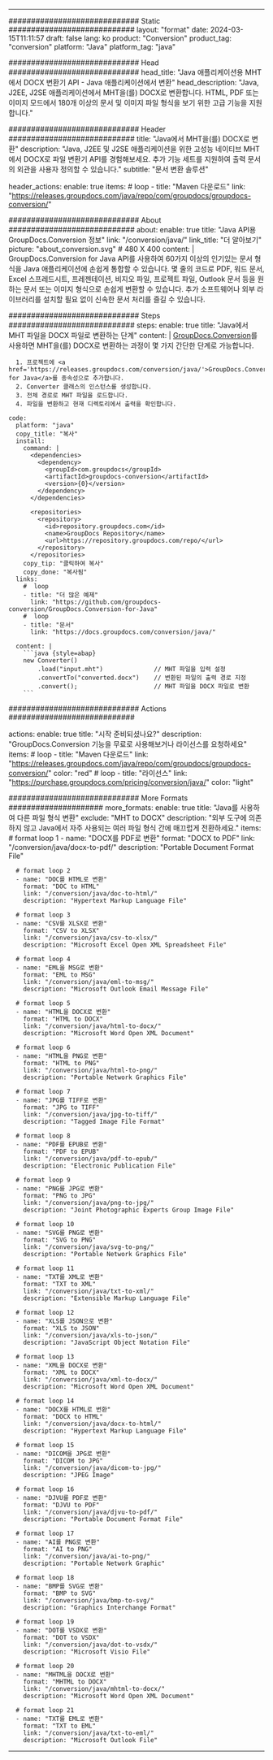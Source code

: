  
---
############################# Static ############################
layout: "format"
date: 2024-03-15T11:11:57
draft: false
lang: ko
product: "Conversion"
product_tag: "conversion"
platform: "Java"
platform_tag: "java"

############################# Head #############################
head_title: "Java 애플리케이션용 MHT에서 DOCX 변환기 API - Java 애플리케이션에서 변환"
head_description: "Java, J2EE, J2SE 애플리케이션에서 MHT을(를) DOCX로 변환합니다. HTML, PDF 또는 이미지 모드에서 180개 이상의 문서 및 이미지 파일 형식을 보기 위한 고급 기능을 지원합니다."

############################# Header ############################
title: "Java에서 MHT을(를) DOCX로 변환" 
description: "Java, J2EE 및 J2SE 애플리케이션을 위한 고성능 네이티브 MHT에서 DOCX로 파일 변환기 API를 경험해보세요. 추가 기능 세트를 지원하여 출력 문서의 외관을 사용자 정의할 수 있습니다." 
subtitle: "문서 변환 솔루션" 

header_actions:
  enable: true
  items:
    #  loop
    - title: "Maven 다운로드"
      link: "https://releases.groupdocs.com/java/repo/com/groupdocs/groupdocs-conversion/"


############################# About ############################
about:
    enable: true
    title: "Java API용 GroupDocs.Conversion 정보"
    link: "/conversion/java/"
    link_title: "더 알아보기"
    picture: "about_conversion.svg" # 480 X 400
    content: |
      GroupDocs.Conversion for Java API를 사용하여 60가지 이상의 인기있는 문서 형식을 Java 애플리케이션에 손쉽게 통합할 수 있습니다. 몇 줄의 코드로 PDF, 워드 문서, Excel 스프레드시트, 프레젠테이션, 비지오 파일, 프로젝트 파일, Outlook 문서 등을 원하는 문서 또는 이미지 형식으로 손쉽게 변환할 수 있습니다. 추가 소프트웨어나 외부 라이브러리를 설치할 필요 없이 신속한 문서 처리를 즐길 수 있습니다.


############################# Steps ############################
steps:
    enable: true
    title: "Java에서 MHT 파일을 DOCX 파일로 변환하는 단계" 
    content: |
      <a href='https://products.groupdocs.com/conversion/java/'>GroupDocs.Conversion</a>를 사용하면 MHT을(를) DOCX로 변환하는 과정이 몇 가지 간단한 단계로 가능합니다.
      
      1. 프로젝트에 <a href='https://releases.groupdocs.com/conversion/java/'>GroupDocs.Conversion for Java</a>를 종속성으로 추가합니다. 
      2. Converter 클래스의 인스턴스를 생성합니다.  
      3. 전체 경로로 MHT 파일을 로드합니다. 
      4. 파일을 변환하고 현재 디렉토리에서 출력을 확인합니다. 
   
    code:
      platform: "java"
      copy_title: "복사"
      install:
        command: |
          <dependencies>
            <dependency>
              <groupId>com.groupdocs</groupId>
              <artifactId>groupdocs-conversion</artifactId>
              <version>{0}</version>
            </dependency>
          </dependencies>

          <repositories>
            <repository>
              <id>repository.groupdocs.com</id>
              <name>GroupDocs Repository</name>
              <url>https://repository.groupdocs.com/repo/</url>
            </repository>
          </repositories>
        copy_tip: "클릭하여 복사"
        copy_done: "복사됨"
      links:
        #  loop
        - title: "더 많은 예제"
          link: "https://github.com/groupdocs-conversion/GroupDocs.Conversion-for-Java"
        #  loop
        - title: "문서"
          link: "https://docs.groupdocs.com/conversion/java/"
          
      content: |
        ```java {style=abap}
        new Converter()
            .load("input.mht")              // MHT 파일을 입력 설정
            .convertTo("converted.docx")    // 변환된 파일의 출력 경로 지정
            .convert();                     // MHT 파일을 DOCX 파일로 변환        
        ```            

############################# Actions ############################

actions:
  enable: true
  title: "시작 준비되셨나요?"
  description: "GroupDocs.Conversion 기능을 무료로 사용해보거나 라이선스를 요청하세요"
  items:
    #  loop
    - title: "Maven 다운로드"
      link: "https://releases.groupdocs.com/java/repo/com/groupdocs/groupdocs-conversion/"
      color: "red"
        #  loop
    - title: "라이선스"
      link: "https://purchase.groupdocs.com/pricing/conversion/java/"
      color: "light"


############################# More Formats #####################
more_formats:
    enable: true
    title: "Java를 사용하여 다른 파일 형식 변환"
    exclude: "MHT to DOCX"
    description: "외부 도구에 의존하지 않고 Java에서 자주 사용되는 여러 파일 형식 간에 매끄럽게 전환하세요."
    items: 
      # format loop 1
      - name: "DOCX를 PDF로 변환"
        format: "DOCX to PDF"
        link: "/conversion/java/docx-to-pdf/"
        description: "Portable Document Format File"

      # format loop 2
      - name: "DOC를 HTML로 변환"
        format: "DOC to HTML"
        link: "/conversion/java/doc-to-html/"
        description: "Hypertext Markup Language File"

      # format loop 3
      - name: "CSV를 XLSX로 변환"
        format: "CSV to XLSX"
        link: "/conversion/java/csv-to-xlsx/"
        description: "Microsoft Excel Open XML Spreadsheet File"

      # format loop 4
      - name: "EML을 MSG로 변환"
        format: "EML to MSG"
        link: "/conversion/java/eml-to-msg/"
        description: "Microsoft Outlook Email Message File"

      # format loop 5
      - name: "HTML을 DOCX로 변환"
        format: "HTML to DOCX"
        link: "/conversion/java/html-to-docx/"
        description: "Microsoft Word Open XML Document"

      # format loop 6
      - name: "HTML을 PNG로 변환"
        format: "HTML to PNG"
        link: "/conversion/java/html-to-png/"
        description: "Portable Network Graphics File"

      # format loop 7
      - name: "JPG를 TIFF로 변환"
        format: "JPG to TIFF"
        link: "/conversion/java/jpg-to-tiff/"
        description: "Tagged Image File Format"

      # format loop 8
      - name: "PDF를 EPUB로 변환"
        format: "PDF to EPUB"
        link: "/conversion/java/pdf-to-epub/"
        description: "Electronic Publication File"

      # format loop 9
      - name: "PNG를 JPG로 변환"
        format: "PNG to JPG"
        link: "/conversion/java/png-to-jpg/"
        description: "Joint Photographic Experts Group Image File"

      # format loop 10
      - name: "SVG를 PNG로 변환"
        format: "SVG to PNG"
        link: "/conversion/java/svg-to-png/"
        description: "Portable Network Graphics File"

      # format loop 11
      - name: "TXT를 XML로 변환"
        format: "TXT to XML"
        link: "/conversion/java/txt-to-xml/"
        description: "Extensible Markup Language File"

      # format loop 12
      - name: "XLS를 JSON으로 변환"
        format: "XLS to JSON"
        link: "/conversion/java/xls-to-json/"
        description: "JavaScript Object Notation File"

      # format loop 13
      - name: "XML을 DOCX로 변환"
        format: "XML to DOCX"
        link: "/conversion/java/xml-to-docx/"
        description: "Microsoft Word Open XML Document"

      # format loop 14
      - name: "DOCX를 HTML로 변환"
        format: "DOCX to HTML"
        link: "/conversion/java/docx-to-html/"
        description: "Hypertext Markup Language File" 

      # format loop 15
      - name: "DICOM을 JPG로 변환" 
        format: "DICOM to JPG"
        link: "/conversion/java/dicom-to-jpg/"
        description: "JPEG Image" 

      # format loop 16
      - name: "DJVU를 PDF로 변환"
        format: "DJVU to PDF"
        link: "/conversion/java/djvu-to-pdf/"
        description: "Portable Document Format File" 

      # format loop 17
      - name: "AI를 PNG로 변환"
        format: "AI to PNG"
        link: "/conversion/java/ai-to-png/"
        description: "Portable Network Graphic" 
      
      # format loop 18
      - name: "BMP를 SVG로 변환"
        format: "BMP to SVG"
        link: "/conversion/java/bmp-to-svg/"
        description: "Graphics Interchange Format"

      # format loop 19
      - name: "DOT를 VSDX로 변환"
        format: "DOT to VSDX"
        link: "/conversion/java/dot-to-vsdx/"
        description: "Microsoft Visio File"

      # format loop 20
      - name: "MHTML을 DOCX로 변환"
        format: "MHTML to DOCX"
        link: "/conversion/java/mhtml-to-docx/"
        description: "Microsoft Word Open XML Document"

      # format loop 21
      - name: "TXT를 EML로 변환"
        format: "TXT to EML"
        link: "/conversion/java/txt-to-eml/"
        description: "Microsoft Outlook File"

---
